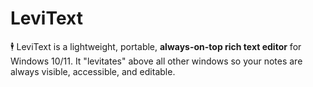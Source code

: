 # LeviText
 🕴 LeviText is a lightweight, portable, **always-on-top rich text editor** for Windows 10/11.  It "levitates" above all other windows so your notes are always visible, accessible, and editable.
